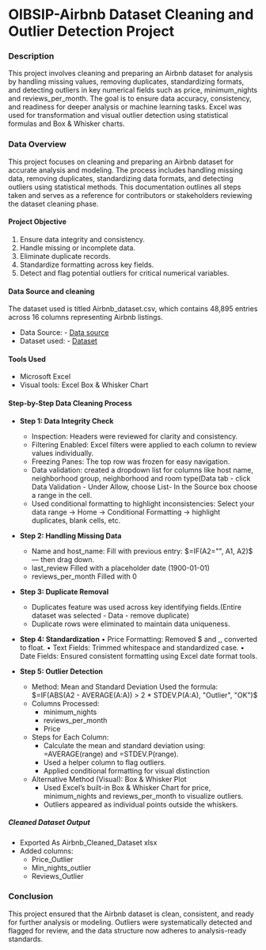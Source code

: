 # OIBSIP-Airbnb Dataset Cleaning and Outlier Detection Project
### Description
This project involves cleaning and preparing an Airbnb dataset for analysis by handling missing values, removing duplicates, standardizing formats, and detecting outliers in key numerical fields such as price, minimum_nights and reviews_per_month. The goal is to ensure data accuracy, consistency, and readiness for deeper analysis or machine learning tasks. Excel was used for transformation and visual outlier detection using statistical formulas and Box & Whisker charts.

### Data Overview
This project focuses on cleaning and preparing an Airbnb dataset for accurate analysis and modeling. The process includes handling missing data, removing duplicates, standardizing data formats, and detecting outliers using statistical methods. This documentation outlines all steps taken and serves as a reference for contributors or stakeholders reviewing the dataset cleaning phase.

#### Project Objective
1.	Ensure data integrity and consistency.
2.	Handle missing or incomplete data.
3.	Eliminate duplicate records.
4.	Standardize formatting across key fields.
5.	Detect and flag potential outliers for critical numerical variables.

#### Data Source and cleaning
The dataset used is titled Airbnb_dataset.csv, which contains 48,895 entries across 16 columns representing Airbnb listings.
- Data Source: - <a href="https://www.kaggle.com/datasets/dgomonov/new-york-city-airbnb-open-data">Data source</a>
- Dataset used: - <a href="https://github.com/Conyegwara/OIBSIP-/blob/main/Airbnb_dataset.xlsx">Dataset</a>

#### Tools Used

- Microsoft Excel
- Visual tools: Excel Box & Whisker Chart

#### Step-by-Step Data Cleaning Process
- **Step 1: Data Integrity Check**
   - Inspection: Headers were reviewed for clarity and consistency.
   - Filtering Enabled: Excel filters were applied to each column to review values individually.
   - Freezing Panes: The top row was frozen for easy navigation.
   - Data validation: created a dropdown list for columns like host name, neighborhood group, neighborhood and room type(Data tab - click Data Validation - Under Allow, 
     choose List- In the Source box choose a range in the cell.
   - Used conditional formatting to highlight inconsistencies: Select your data range → Home → Conditional Formatting → highlight duplicates, blank cells, etc.

- **Step 2: Handling Missing Data**
  - Name and host_name:	Fill with previous entry: $=IF(A2="", A1, A2)$ — then drag down.
  - last_review	Filled with a placeholder date (1900-01-01)
  - reviews_per_month	Filled with 0

- **Step 3: Duplicate Removal**
  - Duplicates feature was used across key identifying fields.(Entire dataset was selected - Data - remove duplicate)
  - Duplicate rows were eliminated to maintain data uniqueness.

- **Step 4: Standardization**
•	Price Formatting: Removed $ and ,, converted to float.
•	Text Fields: Trimmed whitespace and standardized case.
•	Date Fields: Ensured consistent formatting using Excel date format tools.

- **Step 5: Outlier Detection**
  - Method: Mean and Standard Deviation
    Used the formula: $=IF(ABS(A2 - AVERAGE(A:A)) > 2 * STDEV.P(A:A), "Outlier", "OK")$
  - Columns Processed:
     - minimum_nights
     - reviews_per_month
     - Price
  - Steps for Each Column:
    - Calculate the mean and standard deviation using: =AVERAGE(range) and =STDEV.P(range).
    - Used a helper column to flag outliers.
    - Applied conditional formatting for visual distinction
  - Alternative Method (Visual): Box & Whisker Plot
    - Used Excel’s built-in Box & Whisker Chart for price, minimum_nights and reviews_per_month to visualize outliers.
    - Outliers appeared as individual points outside the whiskers.

##### Cleaned Dataset Output
- Exported As Airbnb_Cleaned_Dataset xlsx
- Added columns:
  - Price_Outlier
  - Min_nights_outlier
  - Reviews_Outlier

### Conclusion
This project ensured that the Airbnb dataset is clean, consistent, and ready for further analysis or modeling. Outliers were systematically detected and flagged for review, and the data structure now adheres to analysis-ready standards.



